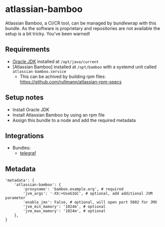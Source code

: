 # atlassian-bamboo

Atlassian Bamboo, a CI/CR tool, can be managed by bundlewrap with this bundle.
As the software is proprietary and repositories are not available the setup is a bit tricky. You've been warned!

## Requirements

* [Oracle JDK](https://gist.github.com/rullmann/e909ec68b66ac711bf441188dbea93c0) installed at `/opt/java/current`
* [Atlassian Bamboo] installed at `/opt/bamboo` with a systemd unit called `atlassian-bamboo.service`
  * This can be achived by building rpm files: https://github.com/rullmann/atlassian-rpm-specs

## Setup notes

* Install Oracle JDK
* Install Atlassian Bamboo by using an rpm file
* Assign this bundle to a node and add the required metadata

## Integrations

* Bundles:
  * [telegraf](https://github.com/rullmann/bundlewrap-telegraf)

## Metadata

    'metadata': {
        'atlassian-bamboo': {
            'proxyname': 'bamboo.example.org', # required
            'jvm_args': '-XX:+UseG1GC', # optional, add additional JVM parameter
            'enable_jmx': False, # optional, will open port 5002 for JMX
            'jvm_min_mamory': '1024m', # optional
            'jvm_max_mamory': '1024m', # optional
        },
    }
